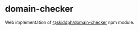 # domain-checker
Web implementation of [@skiddph/domain-checker](https://www.npmjs.com/package/@skiddph/domain-checker) npm module.